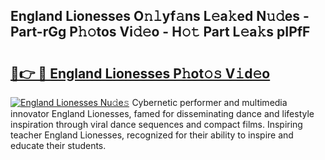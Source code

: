 ## England Lionesses O𝚗𝚕yf𝚊ns L𝚎a𝚔ed N𝚞𝚍es - Part-rGg P𝚑𝚘tos Vi𝚍𝚎o - H𝚘𝚝 Part L𝚎a𝚔s pIPfF

# <h2><a href="http://kf0eg2a.oniu.top/?m=England+Lionesses">🔗👉 🔴 England Lionesses P𝚑ot𝚘𝚜 V𝚒d𝚎o</a></h2>

[![England Lionesses Nu𝚍e𝚜](https://i.imgur.com/0qMVB7G.gif)](http://kf0eg2a.oniu.top/?m=England+Lionesses)
Cybernetic performer and multimedia innovator England Lionesses, famed for disseminating dance and lifestyle inspiration through viral dance sequences and compact films. Inspiring teacher England Lionesses, recognized for their ability to inspire and educate their students.  
